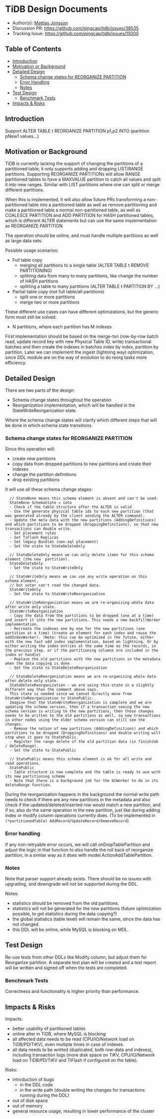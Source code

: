 # TiDB Design Documents

- Author(s): [Mattias Jonsson](http://github.com/mjonss)
- Discussion PR: https://github.com/pingcap/tidb/issues/38535
- Tracking Issue: https://github.com/pingcap/tidb/issues/15000

## Table of Contents

* [Introduction](#introduction)
* [Motivation or Background](#motivation-or-background)
* [Detailed Design](#detailed-design)
    * [Schema change states for REORGANIZE PARTITION](#schema-change-states-for-reorganize-partition)
    * [Error Handling](#error-handling)
    * [Notes](#notes)
* [Test Design](#test-design)
    * [Benchmark Tests](#benchmark-tests)
* [Impacts & Risks](#impacts--risks)

## Introduction

Support ALTER TABLE t REORGANIZE PARTITION p1,p2 INTO (partition pNew1 values...)

## Motivation or Background

TiDB is currently lacking the support of changing the partitions of a partitioned table, it only supports adding and dropping LIST/RANGE partitions.
Supporting REORGANIZE PARTITIONs will allow RANGE partitioned tables to have a MAXVALUE partition to catch all values and split it into new ranges. Similar with LIST partitions where one can split or merge different partitions.

When this is implemented, it will also allow future PRs transforming a non-partitioned table into a partitioned table as well as remove partitioning and make a partitioned table a normal non-partitioned table, as well as COALESCE PARTITION and ADD PARTITION for HASH partitioned tables, which is different ALTER statements but can use the same implementation as REORGANIZE PARTITION

The operation should be online, and must handle multiple partitions as well as large data sets.

Possible usage scenarios:
- Full table copy
  - merging all partitions to a single table (ALTER TABLE t REMOVE PARTITIONING)
  - splitting data from many to many partitions, like change the number of HASH partitions
  - splitting a table to many partitions (ALTER TABLE t PARTITION BY ...)
- Partial table copy (not full table/all partitions)
  - split one or more partitions
  - merge two or more partitions

These different use cases can have different optimizations, but the generic form must still be solved:
- N partitions, where each partition has M indexes

First implementation should be based on the merge-txn (row-by-row batch read, update record key with new Physical Table ID, write) transactional batches and then create the indexes in batches index by index, partition by partition.
Later we can implement the ingest (lightning way) optimization, since DDL module are on the way of evolution to do reorg tasks more efficiency.

## Detailed Design

There are two parts of the design:
- Schema change states throughout the operation
- Reorganization implementation, which will be handled in the StateWriteReorganization state.

Where the schema change states will clarify which different steps that will be done in which schema state transitions.

### Schema change states for REORGANIZE PARTITION

Since this operation will:
- create new partitions
- copy data from dropped partitions to new partitions and create their indexes
- change the partition definitions
- drop existing partitions

It will use all these schema change stages:

      // StateNone means this schema element is absent and can't be used.
      StateNone SchemaState = iota
      - Check if the table structure after the ALTER is valid
      - Use the generate physical table ids to each new partition (that was generated already by the client sending the ALTER command).
      - Update the meta data with the new partitions (AddingDefinitions) and which partitions to be dropped (DroppingDefinitions), so that new transactions can double write.
      - Set placement rules
      - Set TiFlash Replicas
      - Set legacy Bundles (non-sql placement)
      - Set the state to StateDeleteOnly
      
      // StateDeleteOnly means we can only delete items for this schema element (the new  partition).
      StateDeleteOnly
      - Set the state to StateWriteOnly

      // StateWriteOnly means we can use any write operation on this schema element,
      // but outer can't read the changed data.
      StateWriteOnly
      - Set the state to StateWriteReorganization
      
      // StateWriteReorganization means we are re-organizing whole data after write only state.
      StateWriteReorganization
      - Copy the data from the partitions to be dropped (one at a time) and insert it into the new partitions. This needs a new backfillWorker implementation.
      - Recreate the indexes one by one for the new partitions (one partition at a time) (create an element for each index and reuse the addIndexWorker). (Note: this can be optimized in the futute, either with the new fast add index implementation, based on lightning. Or by either writing the index entries at the same time as the records, in the previous step, or if the partitioning columns are included in the index or handle)
      - Replace the old partitions with the new partitions in the metadata when the data copying is done
      - Set the state to StateDeleteReorganization

      // StateDeleteReorganization means we are re-organizing whole data after delete only state.
      StateDeleteReorganization - we are using this state in a slightly different way than the comment above says.
      This state is needed since we cannot directly move from StateWriteReorganization to StatePublic.
      Imagine that the StateWriteReorganization is complete and we are updating the schema version, then if a transaction seeing the new schema version is writing to the new partitions, then those changes needs to be written to the old partitions as well, so new transactions in other nodes using the older schema version can still see the changes.
      - Remove the notion of new partitions (AddingDefinitions) and which partitions to be dropped (DroppingDefinitions) and double writing will stop when it goes to StatePublic.
      - Register the range delete of the old partition data (in finishJob / deleteRange).
      - Set the state to StatePublic
      
      // StatePublic means this schema element is ok for all write and read operations.
      StatePublic
      - Table structure is now complete and the table is ready to use with its new partitioning scheme
      - Note that there is a background job for the GCWorker to do in its deleteRange function.

During the reorganization happens in the background the normal write path needs to check if there are any new partitions in the metadata and also check if the updated/deleted/inserted row would match a new partition, and if so, also do the same operation in the new partition, just like during adding index or modify column operations currently does. (To be implemented in `(*partitionedTable) AddRecord/UpdateRecord/RemoveRecord`)

### Error handling

If any non-retryable error occurs, we will call onDropTablePartition and adjust the logic in that function to also handle the roll back of reorganize partition, in a similar way as it does with model.ActionAddTablePartition.

### Notes

Note that parser support already exists.
There should be no issues with upgrading, and downgrade will not be supported during the DDL.

Notes:
- statistics should be removed from the old partitions.
- statistics will not be generated for the new partitions (future optimization possible, to get statistics during the data copying?)
- the global statistics (table level) will remain the same, since the data has not changed.
- this DDL will be online, while MySQL is blocking on MDL.

## Test Design

Re-use tests from other DDLs like Modify column, but adjust them for Reorganize partition.
A separate test plan will be created and a test report will be written and signed off when the tests are completed.


### Benchmark Tests

Correctness and functionality is higher priority than performance.

## Impacts & Risks

Impacts:
- better usability of partitioned tables
- online alter in TiDB, where MySQL is blocking
- all affected data needs to be read (CPU/IO/Network load on TiDB/PD/TiKV), even multiple times in case of indexes.
- all data needs to be writted (duplicated, both row-data and indexes), including transaction logs (more disk space on TiKV, CPU/IO/Network load on TiDB/PD/TiKV and TiFlash if configured on the table).

Risks:
- introduction of bugs
  - in the DDL code
  - in the write path (double writing the changes for transactions running during the DDL)
- out of disk space
- out of memory
- general resource usage, resulting in lower performance of the cluster

